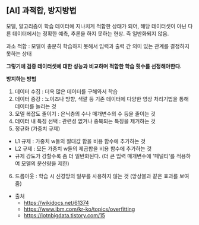 ## [AI] 과적합, 방지방법
모델, 알고리즘이 학습 데이터에 지나치게 적합한 상태가 되어, 해당 데이터셋이 아닌 다른 데이터에서는 정확한 예측, 추론을 하지 못하는 현상. 즉 일반화되지 않음.

과소 적합 : 모델이 충분히 학습하지 못해서 입력과 출력 간 의미 있는 관계를 결정하지 못하는 상태

__그렇기에 검증 데이터셋에 대한 성능과 비교하며 적합한 학습 횟수를 선정해야한다.__

**방지하는 방법**
1. 데이터 수집 : 더욱 많은 데이터를 구해와서 학습
2. 데이터 증강 : 노이즈나 방향, 색깔 등 기존 데이터에 다양한 영상 처리기법을 통해 데이터를 늘리는 것
3. 모델 복잡도 줄이기 : 은닉층의 수나 매개변수의 수 등을 줄이는 것
4. 데이터 내 특징 선택 : 관련성 없거나 중복되는 특징을 제거하는 것
5. 정규화 (가중치 규제)
  - L1 규제 : 가중치 w들의 절대값 합을 비용 함수에 추가하는 것
  - L2 규제 : 모든 가중치 w들의 제곱합을 비용 함수에 추가하는 것
  - 규제 강도가 강할수록 좀 더 일반화된다. (더 큰 입력 매개변수에 '페널티'를 적용하여 모델의 분산량을 제한)
6. 드롭아웃 : 학습 시 신경망의 일부를 사용하지 않는 것 (앙상블과 같은 효과를 보여줌)

- 출처
  - https://wikidocs.net/61374
  - https://www.ibm.com/kr-ko/topics/overfitting
  - https://iotnbigdata.tistory.com/15